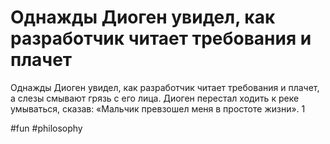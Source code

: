 # Однажды Диоген увидел, как разработчик читает требования и плачет

Однажды Диоген увидел, как разработчик читает требования и плачет, а слезы смывают грязь с его лица. Диоген перестал ходить к реке умываться, сказав: «Мальчик превзошел меня в простоте жизни». 1

#fun #philosophy